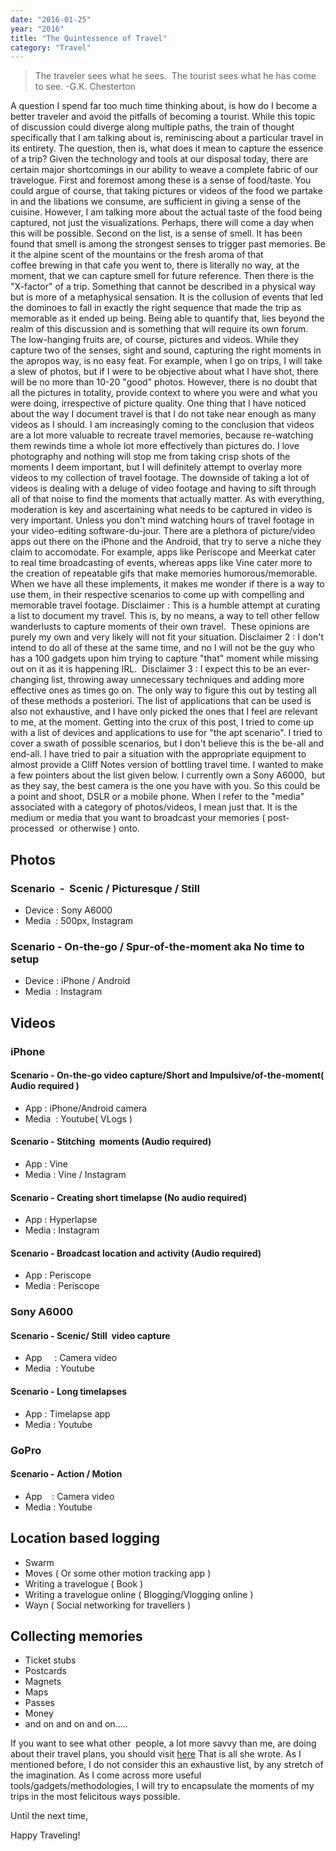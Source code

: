 ```yaml
---
date: "2016-01-25"
year: "2016"
title: "The Quintessence of Travel"
category: "Travel"
---
```

> The traveler sees what he sees.  The tourist sees what he has come to see. -G.K. Chesterton

A question I spend far too much time thinking about, is how do I become a better traveler and avoid the pitfalls of becoming a tourist. While this topic of discussion could diverge along multiple paths, the train of thought specifically that I am talking about is, reminiscing about a particular travel in its entirety. The question, then is, what does it mean to capture the essence of a trip? Given the technology and tools at our disposal today, there are certain major shortcomings in our ability to weave a complete fabric of our travelogue.
First and foremost among these is a sense of food/taste. You could argue of course, that taking pictures or videos of the food we partake in and the libations we consume, are sufficient in giving a sense of the cuisine. However, I am talking more about the actual taste of the food being captured, not just the visualizations. Perhaps, there will come a day when this will be possible.
Second on the list, is a sense of smell. It has been found that smell is among the strongest senses to trigger past memories. Be it the alpine scent of the mountains or the fresh aroma of that coffee brewing in that cafe you went to, there is literally no way, at the moment, that we can capture smell for future reference.
Then there is the "X-factor" of a trip. Something that cannot be described in a physical way but is more of a metaphysical sensation. It is the collusion of events that led the dominoes to fall in exactly the right sequence that made the trip as memorable as it ended up being. Being able to quantify that, lies beyond the realm of this discussion and is something that will require its own forum.
The low-hanging fruits are, of course, pictures and videos. While they capture two of the senses, sight and sound, capturing the right moments in the apropos way, is no easy feat. For example, when I go on trips, I will take a slew of photos, but if I were to be objective about what I have shot, there will be no more than 10-20 "good" photos. However, there is no doubt that all the pictures in totality, provide context to where you were and what you were doing, irrespective of picture quality.
One thing that I have noticed about the way I document travel is that I do not take near enough as many videos as I should. I am increasingly coming to the conclusion that videos are a lot more valuable to recreate travel memories, because re-watching them rewinds time a whole lot more effectively than pictures do. I love photography and nothing will stop me from taking crisp shots of the moments I deem important, but I will definitely attempt to overlay more videos to my collection of travel footage. The downside of taking a lot of videos is dealing with a deluge of video footage and having to sift through all of that noise to find the moments that actually matter. As with everything, moderation is key and ascertaining what needs to be captured in video is very important. Unless you don't mind watching hours of travel footage in your video-editing software-du-jour.
There are a plethora of picture/video apps out there on the iPhone and the Android, that try to serve a niche they claim to accomodate. For example, apps like Periscope and Meerkat cater to real time broadcasting of events, whereas apps like Vine cater more to the creation of repeatable gifs that make memories humorous/memorable. When we have all these implements, it makes me wonder if there is a way to use them, in their respective scenarios to come up with compelling and memorable travel footage.
Disclaimer : This is a humble attempt at curating a list to document my travel. This is, by no means, a way to tell other fellow wanderlusts to capture moments of their own travel.  These opinions are purely my own and very likely will not fit your situation.
Disclaimer 2 : I don't intend to do all of these at the same time, and no I will not be the guy who has a 100 gadgets upon him trying to capture "that" moment while missing out on it as it is happening IRL. 
Disclaimer 3 : I expect this to be an ever-changing list, throwing away unnecessary techniques and adding more effective ones as times go on. The only way to figure this out by testing all of these methods a posteriori. The list of applications that can be used is also not exhaustive, and I have only picked the ones that I feel are relevant to me, at the moment.
Getting into the crux of this post, I tried to come up with a list of devices and applications to use for "the apt scenario". I tried to cover a swath of possible scenarios, but I don't believe this is the be-all and end-all. I have tried to pair a situation with the appropriate equipment to almost provide a Cliff Notes version of bottling travel time.
I wanted to make a few pointers about the list given below. I currently own a Sony A6000,  but as they say, the best camera is the one you have with you. So this could be a point and shoot, DSLR or a mobile phone. When I refer to the "media" associated with a category of photos/videos, I mean just that. It is the medium or media that you want to broadcast your memories ( post-processed  or otherwise ) onto.

## Photos
### Scenario  -  Scenic / Picturesque / Still 
- Device : Sony A6000
- Media  : 500px, Instagram

### Scenario - On-the-go / Spur-of-the-moment aka No time to setup
- Device : iPhone / Android
- Media  : Instagram

## Videos
### iPhone
#### Scenario - On-the-go video capture/Short and Impulsive/of-the-moment( Audio required )
- App : iPhone/Android camera
- Media  : Youtube( VLogs )

#### Scenario - Stitching  moments (Audio required)
- App : Vine
- Media : Vine / Instagram

#### Scenario - Creating short timelapse (No audio required)
- App : Hyperlapse
- Media : Instagram

#### Scenario - Broadcast location and activity (Audio required) 
- App : Periscope
- Media : Periscope

### Sony A6000
#### Scenario - Scenic/ Still  video capture 
- App     : Camera video
- Media  : Youtube

#### Scenario - Long timelapses 
- App : Timelapse app
- Media : Youtube

### GoPro
#### Scenario - Action / Motion 
- App    : Camera video
- Media : Youtube

## Location based logging
- Swarm
- Moves ( Or some other motion tracking app )
- Writing a travelogue ( Book )
- Writing a travelogue online ( Blogging/Vlogging online )
- Wayn ( Social networking for travellers )

## Collecting memories 
- Ticket stubs
- Postcards
- Magnets
- Maps
- Passes
- Money
- and on and on and on.....

If you want to see what other  people, a lot more savvy than me, are doing about their travel plans, you should visit [here](https://www.pinterest.com/explore/travel-memories/">https://www.pinterest.com/explore/travel-memories)
That is all she wrote. As I mentioned before, I do not consider this an exhaustive list, by any stretch of the imagination. As I come across more useful tools/gadgets/methodologies, I will try to encapsulate the moments of my trips in the most felicitous ways possible.

Until the next time,

Happy Traveling!

